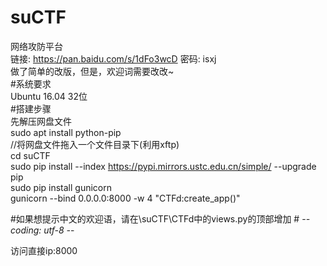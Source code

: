 # suCTF
网络攻防平台  
链接: https://pan.baidu.com/s/1dFo3wcD 密码: isxj  
做了简单的改版，但是，欢迎词需要改改~  
#系统要求  
 Ubuntu 16.04 32位  
#搭建步骤  
先解压网盘文件  
sudo apt install python-pip  
//将网盘文件拖入一个文件目录下(利用xftp)  
cd suCTF  
sudo pip  install --index https://pypi.mirrors.ustc.edu.cn/simple/ --upgrade pip  
sudo pip install gunicorn  
gunicorn --bind 0.0.0.0:8000 -w 4 "CTFd:create_app()"  

#如果想提示中文的欢迎语，请在\suCTF\CTFd中的views.py的顶部增加 # -*- coding: utf-8 -*-    

访问直接ip:8000
